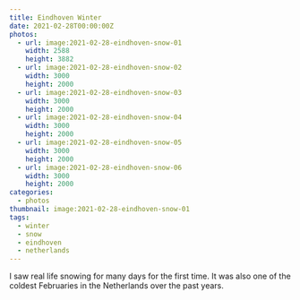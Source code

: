 ```yaml
---
title: Eindhoven Winter
date: 2021-02-28T00:00:00Z
photos:
  - url: image:2021-02-28-eindhoven-snow-01
    width: 2588
    height: 3882
  - url: image:2021-02-28-eindhoven-snow-02
    width: 3000
    height: 2000
  - url: image:2021-02-28-eindhoven-snow-03
    width: 3000
    height: 2000
  - url: image:2021-02-28-eindhoven-snow-04
    width: 3000
    height: 2000
  - url: image:2021-02-28-eindhoven-snow-05
    width: 3000
    height: 2000
  - url: image:2021-02-28-eindhoven-snow-06
    width: 3000
    height: 2000
categories:
  - photos
thumbnail: image:2021-02-28-eindhoven-snow-01
tags:
  - winter
  - snow
  - eindhoven
  - netherlands
---
```


I saw real life snowing for many days for the first time. It was also one of the coldest Februaries in the Netherlands over the past years.

<style>
.fg-2021-02-28-eindhoven-winter{
  grid-template-areas:
    "a b"
    "a c"
    "d d"
    "e f";
}

.fg-2021-02-28-eindhoven-winter> *:nth-child(1) { grid-area: a; }
.fg-2021-02-28-eindhoven-winter> *:nth-child(2) { grid-area: b; }
.fg-2021-02-28-eindhoven-winter> *:nth-child(3) { grid-area: c; }
.fg-2021-02-28-eindhoven-winter> *:nth-child(4) { grid-area: d; }
.fg-2021-02-28-eindhoven-winter> *:nth-child(5) { grid-area: e; }
.fg-2021-02-28-eindhoven-winter> *:nth-child(6) { grid-area: f; }
</style>
